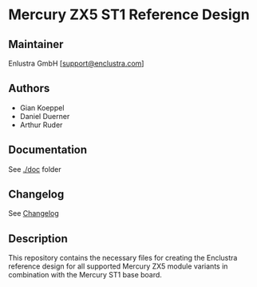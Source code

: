 # Mercury ZX5 ST1 Reference Design

## Maintainer

Enlustra GmbH [support@enclustra.com]

## Authors

* Gian Koeppel
* Daniel Duerner
* Arthur Ruder

## Documentation
See [./doc](./doc) folder

## Changelog
See [Changelog](changelog.md)

## Description
This repository contains the necessary files for creating the Enclustra reference design for all supported Mercury ZX5 module variants in combination with the Mercury ST1 base board.
